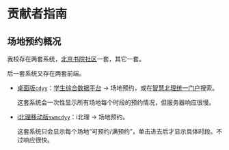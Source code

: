 # 贡献者指南

## 场地预约概况

我校存在两套系统，[北京书院社区](https://i.bit.edu.cn/EIP/nonlogin/onewebsitehande/toPersonalCenterPage.htm)一套，其它一套。

后一套系统又存在两套前端。

- [桌面版`cdyy`](http://stu.bit.edu.cn/xsfw/sys/cdyyapp/*default/index.do)：[学生综合数据平台](http://stu.bit.edu.cn) → 场地预约，或在[智慧北理统一门户](https://i.bit.edu.cn/EIP/nonlogin/onewebsitehande/toPersonalCenterPage.htm)搜索。

  这套系统会一次性显示所有场地每个时段的预约情况，但服务器响应很慢。

- [i北理移动版`swmcdyy`](http://stu.bit.edu.cn/xsfw/sys/swmcdyyapp/*default/index.do)：i北理 → 场地预约。

  这套系统只会显示每个场地“可预约/满预约”，单击进去后才显示具体时段。不过响应很快。
